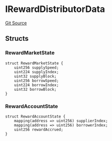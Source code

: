 # IRewardDistributorData
[Git Source](https://github.com/malda-protocol/malda-lending/blob/ecf312765013f0471a4707ec1225b346cdb0a535/src\interfaces\IRewardDistributor.sol)


## Structs
### RewardMarketState

```solidity
struct RewardMarketState {
    uint256 supplySpeed;
    uint224 supplyIndex;
    uint32 supplyBlock;
    uint256 borrowSpeed;
    uint224 borrowIndex;
    uint32 borrowBlock;
}
```

### RewardAccountState

```solidity
struct RewardAccountState {
    mapping(address => uint256) supplierIndex;
    mapping(address => uint256) borrowerIndex;
    uint256 rewardAccrued;
}
```


